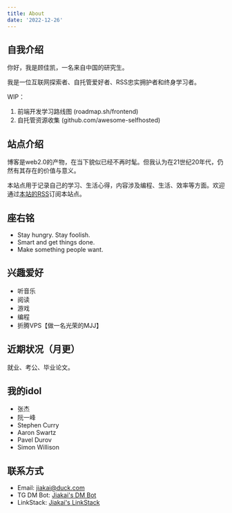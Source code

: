 ```yaml
---
title: About
date: '2022-12-26'
---
```


## 自我介绍

你好，我是顾佳凯，一名来自中国的研究生。

我是一位互联网探索者、自托管爱好者、RSS忠实拥护者和终身学习者。

WIP：

1. 前端开发学习路线图 (roadmap.sh/frontend)
2. 自托管资源收集 (github.com/awesome-selfhosted)

## 站点介绍

博客是web2.0的产物，在当下貌似已经不再时髦。但我认为在21世纪20年代，仍然有其存在的价值与意义。

本站点用于记录自己的学习、生活心得，内容涉及编程、生活、效率等方面。欢迎通过[本站的RSS](https://blog.gujiakai.top/index.xml)订阅本站点。

## 座右铭

- Stay hungry. Stay foolish.
- Smart and get things done.
- Make something people want.

## 兴趣爱好

- 听音乐
- 阅读
- 游戏
- 编程
- 折腾VPS【做一名光荣的MJJ】

## 近期状况（月更）

就业、考公、毕业论文。

## 我的idol

- 张杰
- 阮一峰
- Stephen Curry
- Aaron Swartz
- Pavel Durov
- Simon Willison

## 联系方式

- Email: [jiakai@duck.com](mailto:jiakai@duck.com)
- TG DM Bot: [Jiakai's DM Bot](https://t.me/real_jk_bot)
- LinkStack: [Jiakai's LinkStack](https://gujiakai.me)